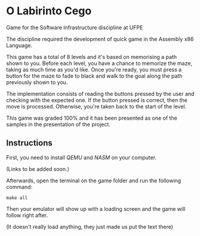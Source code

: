 # O Labirinto Cego
Game for the Software Infrastructure discipline at UFPE

The discipline required the development of quick game in the Assembly x86 Language.

This game has a total of 8 levels and it's based on memorising a path shown to you.
Before each level, you have a chance to memorize the maze, taking as much time as you'd like.
Once you're ready, you must press a button for the maze to fade to black and walk to the goal along the path previously shown to you.

The implementation consists of reading the buttons pressed by the user and checking with the expected one.
If the button pressed is correct, then the move is processed.
Otherwise, you're taken back to the start of the level.

This game was graded 100% and it has been presented as one of the samples in the presentation of the project.

## Instructions

First, you need to install _QEMU_ and _NASM_ on your computer.

(Links to be added soon.)

Afterwards, open the terminal on the game folder and run the following command:

```
make all
```

Then your emulator will show up with a loading screen and the game will follow right after.

(It doesn't really load anything, they just made us put the text there)
